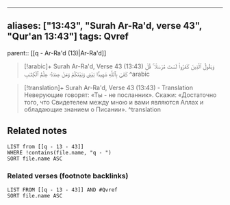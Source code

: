 
---
aliases: ["13:43", "Surah Ar-Ra'd, verse 43", "Qur'an 13:43"]
tags: Qvref
---

parent:: [[q - Ar-Ra'd (13)|Ar-Ra'd]]

> [!arabic]+ Surah Ar-Ra'd, Verse 43 (13:43)
> <span class="quran-arabic">وَيَقُولُ ٱلَّذِينَ كَفَرُوا۟ لَسْتَ مُرْسَلًا ۚ قُلْ كَفَىٰ بِٱللَّهِ شَهِيدًۢا بَيْنِى وَبَيْنَكُمْ وَمَنْ عِندَهُۥ عِلْمُ ٱلْكِتَـٰبِ</span>
^arabic

> [!translation]+ Surah Ar-Ra'd, Verse 43 (13:43) - Translation
> Неверующие говорят: «Ты - не посланник». Скажи: «Достаточно того, что Свидетелем между мною и вами являются Аллах и обладающие знанием о Писании».
^translation



## Related notes
```dataview
LIST from [[q - 13 - 43]]
WHERE !contains(file.name, "q - ")
SORT file.name ASC
```

### Related verses (footnote backlinks)
```dataview
LIST FROM [[q - 13 - 43]] AND #Qvref
SORT file.name ASC
```

